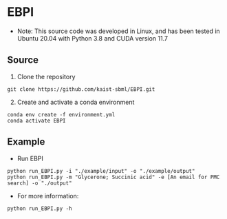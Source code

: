 # EBPI
* Note: This source code was developed in Linux, and has been tested in Ubuntu 20.04 with Python 3.8 and CUDA version 11.7

## Source 

1. Clone the repository 
```
git clone https://github.com/kaist-sbml/EBPI.git
```

2. Create and activate a conda environment
```
conda env create -f environment.yml
conda activate EBPI
```

## Example
* Run EBPI
```
python run_EBPI.py -i "./example/input" -o "./example/output"
python run_EBPI.py -m "Glycerone; Succinic acid" -e [An email for PMC search] -o "./output"
```

* For more information:
```
python run_EBPI.py -h
```
